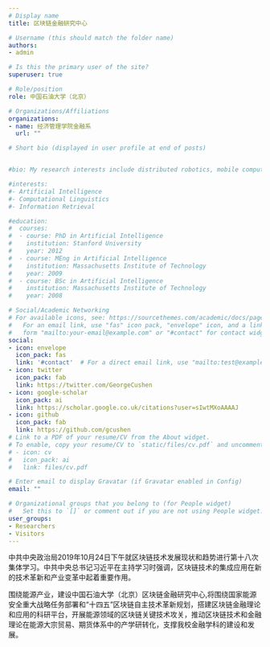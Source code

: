 ```yaml
---
# Display name
title: 区块链金融研究中心

# Username (this should match the folder name)
authors:
- admin

# Is this the primary user of the site?
superuser: true

# Role/position
role: 中国石油大学（北京）

# Organizations/Affiliations
organizations:
- name: 经济管理学院金融系
  url: ""

# Short bio (displayed in user profile at end of posts)


#bio: My research interests include distributed robotics, mobile computing and programmable matter.

#interests:
#- Artificial Intelligence
#- Computational Linguistics
#- Information Retrieval

#education:
#  courses:
#  - course: PhD in Artificial Intelligence
#    institution: Stanford University
#    year: 2012
#  - course: MEng in Artificial Intelligence
#    institution: Massachusetts Institute of Technology
#    year: 2009
#  - course: BSc in Artificial Intelligence
#    institution: Massachusetts Institute of Technology
#    year: 2008

# Social/Academic Networking
# For available icons, see: https://sourcethemes.com/academic/docs/page-builder/#icons
#   For an email link, use "fas" icon pack, "envelope" icon, and a link in the
#   form "mailto:your-email@example.com" or "#contact" for contact widget.
social:
- icon: envelope
  icon_pack: fas
  link: '#contact'  # For a direct email link, use "mailto:test@example.org".
- icon: twitter
  icon_pack: fab
  link: https://twitter.com/GeorgeCushen
- icon: google-scholar
  icon_pack: ai
  link: https://scholar.google.co.uk/citations?user=sIwtMXoAAAAJ
- icon: github
  icon_pack: fab
  link: https://github.com/gcushen
# Link to a PDF of your resume/CV from the About widget.
# To enable, copy your resume/CV to `static/files/cv.pdf` and uncomment the lines below.
# - icon: cv
#   icon_pack: ai
#   link: files/cv.pdf

# Enter email to display Gravatar (if Gravatar enabled in Config)
email: ""

# Organizational groups that you belong to (for People widget)
#   Set this to `[]` or comment out if you are not using People widget.
user_groups:
- Researchers
- Visitors
---
```


中共中央政治局2019年10月24日下午就区块链技术发展现状和趋势进行第十八次集体学习。中共中央总书记习近平在主持学习时强调，区块链技术的集成应用在新的技术革新和产业变革中起着重要作用。

围绕能源产业，建设中国石油大学（北京）区块链金融研究中心,将围绕国家能源安全重大战略任务部署和“十四五”区块链自主技术革新规划，搭建区块链金融理论和应用的科研平台，开展能源领域的区块链关键技术攻关，推动区块链技术和金融理论在能源大宗贸易、期货体系中的产学研转化，支撑我校金融学科的建设和发展。
